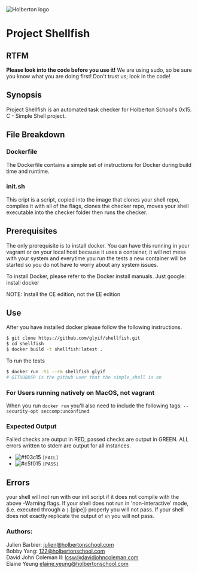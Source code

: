 <img src="https://www.holbertonschool.com/assets/holberton-logo-1cc451260ca3cd297def53f2250a9794810667c7ca7b5fa5879a569a457bf16f.png" alt="Holberton logo">

# Project Shellfish

## RTFM
**Please look into the code before you use it!**  We are using sudo, so be sure
you know what you are doing first! Don't trust us; look in the code!

## Synopsis
Project Shellfish is an automated task checker for Holberton School's 0x15. C -
Simple Shell project.

## File Breakdown
### Dockerfile
The Dockerfile contains a simple set of instructions for Docker during build time and runtime.

### init.sh
This cript is a script, copied into the image that clones your shell repo, compiles it with all of the flags, clones the checker repo, moves your shell executable into the checker folder then runs the checker.

## Prerequisites
The only prerequisite is to install docker. You can have this running in your vagrant or on your local host because it uses a container, it will not mess with your system and everytime you run the tests a new container will be started so you do not have to worry about any system issues.

To install Docker, please refer to the Docker install manuals. Just google: install docker

NOTE: Install the CE edition, not the EE edition

## Use
After you have installed docker please follow the following instructions.

```bash
$ git clone https://github.com/glyif/shellfish.git
$ cd shellfish
$ docker build -t shellfish:latest .
```

To run the tests
```bash
$ docker run -ti --rm shellfish glyif
# GITHUBUSR is the github user that the simple_shell is on
```

### For Users running natively on MacOS, not vagrant
When you run `docker run` you'll also need to include the following tags: `--security-opt seccomp:unconfined`

  ### Expected Output

  Failed checks are output in RED, passed checks are output in GREEN.  ALL errors written to stderr are output for all instances.
  - ![#f03c15](https://placehold.it/15/f03c15/000000?text=+) `[FAIL]`
  - ![#c5f015](https://placehold.it/15/c5f015/000000?text=+) `[PASS]`

## Errors

your shell will not run with our init script if it does not compile with the
above -Warning flags.  If your shell does not run in 'non-interactive' mode,
(i.e. executed through a ``|`` [pipe]) properly you will not pass.  If your
shell does not exactly replicate the output of ``sh`` you will not pass.

### Authors:

Julien Barbier: julien@holbertonschool.com  
Bobby Yang: 122@holbertonschool.com  
David John Coleman II: lcsw@davidjohncoleman.com  
Elaine Yeung elaine.yeung@holbertonschool.com
